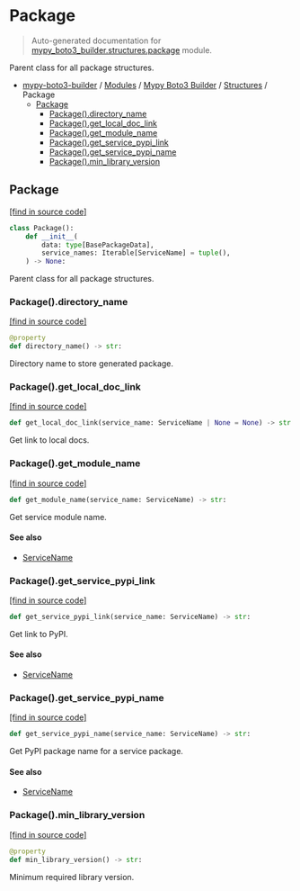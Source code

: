 # Package

> Auto-generated documentation for [mypy_boto3_builder.structures.package](https://github.com/vemel/mypy_boto3_builder/blob/main/mypy_boto3_builder/structures/package.py) module.

Parent class for all package structures.

- [mypy-boto3-builder](../../README.md#mypy_boto3_builder) / [Modules](../../MODULES.md#mypy-boto3-builder-modules) / [Mypy Boto3 Builder](../index.md#mypy-boto3-builder) / [Structures](index.md#structures) / Package
    - [Package](#package)
        - [Package().directory_name](#packagedirectory_name)
        - [Package().get_local_doc_link](#packageget_local_doc_link)
        - [Package().get_module_name](#packageget_module_name)
        - [Package().get_service_pypi_link](#packageget_service_pypi_link)
        - [Package().get_service_pypi_name](#packageget_service_pypi_name)
        - [Package().min_library_version](#packagemin_library_version)

## Package

[[find in source code]](https://github.com/vemel/mypy_boto3_builder/blob/main/mypy_boto3_builder/structures/package.py#L12)

```python
class Package():
    def __init__(
        data: type[BasePackageData],
        service_names: Iterable[ServiceName] = tuple(),
    ) -> None:
```

Parent class for all package structures.

### Package().directory_name

[[find in source code]](https://github.com/vemel/mypy_boto3_builder/blob/main/mypy_boto3_builder/structures/package.py#L31)

```python
@property
def directory_name() -> str:
```

Directory name to store generated package.

### Package().get_local_doc_link

[[find in source code]](https://github.com/vemel/mypy_boto3_builder/blob/main/mypy_boto3_builder/structures/package.py#L42)

```python
def get_local_doc_link(service_name: ServiceName | None = None) -> str:
```

Get link to local docs.

### Package().get_module_name

[[find in source code]](https://github.com/vemel/mypy_boto3_builder/blob/main/mypy_boto3_builder/structures/package.py#L51)

```python
def get_module_name(service_name: ServiceName) -> str:
```

Get service module name.

#### See also

- [ServiceName](../service_name.md#servicename)

### Package().get_service_pypi_link

[[find in source code]](https://github.com/vemel/mypy_boto3_builder/blob/main/mypy_boto3_builder/structures/package.py#L63)

```python
def get_service_pypi_link(service_name: ServiceName) -> str:
```

Get link to PyPI.

#### See also

- [ServiceName](../service_name.md#servicename)

### Package().get_service_pypi_name

[[find in source code]](https://github.com/vemel/mypy_boto3_builder/blob/main/mypy_boto3_builder/structures/package.py#L57)

```python
def get_service_pypi_name(service_name: ServiceName) -> str:
```

Get PyPI package name for a service package.

#### See also

- [ServiceName](../service_name.md#servicename)

### Package().min_library_version

[[find in source code]](https://github.com/vemel/mypy_boto3_builder/blob/main/mypy_boto3_builder/structures/package.py#L69)

```python
@property
def min_library_version() -> str:
```

Minimum required library version.
